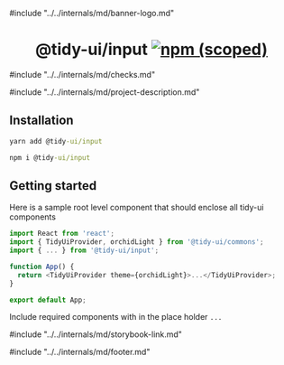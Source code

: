 #include "../../internals/md/banner-logo.md"
<h1 align="center">
  @tidy-ui/input
  <a href="https://www.npmjs.com/package/@tidy-ui/input">
    <img alt="npm (scoped)" src="https://img.shields.io/npm/v/@tidy-ui/input" />
  </a>
</h1>
#include "../../internals/md/checks.md"

#include "../../internals/md/project-description.md"

## Installation

```cmd
yarn add @tidy-ui/input
```

```cmd
npm i @tidy-ui/input
```

## Getting started

Here is a sample root level component that should enclose all tidy-ui components

```typescript
import React from 'react';
import { TidyUiProvider, orchidLight } from '@tidy-ui/commons';
import { ... } from '@tidy-ui/input';

function App() {
  return <TidyUiProvider theme={orchidLight}>...</TidyUiProvider>;
}

export default App;
```

Include required components with in the place holder `...`

#include "../../internals/md/storybook-link.md"

#include "../../internals/md/footer.md"
